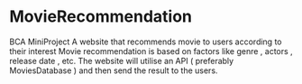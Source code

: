 # MovieRecommendation
BCA MiniProject 
A website that recommends movie to users according to their interest
Movie recommendation is based on factors like genre , actors , release date , etc.
The website will utilise an API ( preferably MoviesDatabase ) and then send the result to the users.

